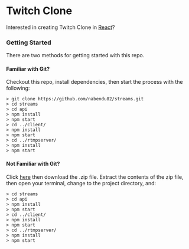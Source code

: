 # Twitch Clone

Interested in creating Twitch Clone in [React](https://thewebdev.tech/series/Twitch-react)?

### Getting Started

There are two methods for getting started with this repo.

#### Familiar with Git?
Checkout this repo, install dependencies, then start the process with the following:

```
> git clone https://github.com/nabendu82/streams.git
> cd streams
> cd api
> npm install
> npm start
> cd ../client/
> npm install
> npm start
> cd ../rtmpserver/
> npm install
> npm start
```

#### Not Familiar with Git?
Click [here](https://github.com/nabendu82/streams/archive/master.zip) then download the .zip file.  Extract the contents of the zip file, then open your terminal, change to the project directory, and:

```
> cd streams
> cd api
> npm install
> npm start
> cd ../client/
> npm install
> npm start
> cd ../rtmpserver/
> npm install
> npm start
```


